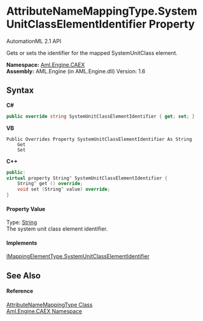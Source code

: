 # AttributeNameMappingType.SystemUnitClassElementIdentifier Property 
AutomationML 2.1 API 

Gets or sets the identifier for the mapped SystemUnitClass element.

**Namespace:**&nbsp;<a href="N_Aml_Engine_CAEX">Aml.Engine.CAEX</a><br />**Assembly:**&nbsp;AML.Engine (in AML.Engine.dll) Version: 1.6

## Syntax

**C#**<br />
``` C#
public override string SystemUnitClassElementIdentifier { get; set; }
```

**VB**<br />
``` VB
Public Overrides Property SystemUnitClassElementIdentifier As String
	Get
	Set
```

**C++**<br />
``` C++
public:
virtual property String^ SystemUnitClassElementIdentifier {
	String^ get () override;
	void set (String^ value) override;
}
```


#### Property Value
Type: <a href="https://docs.microsoft.com/dotnet/api/system.string" target="_parent" rel="noopener noreferrer">String</a><br />The system unit class element identifier.

#### Implements
<a href="P_Aml_Engine_CAEX_IMappingElementType_SystemUnitClassElementIdentifier">IMappingElementType.SystemUnitClassElementIdentifier</a><br />

## See Also


#### Reference
<a href="T_Aml_Engine_CAEX_AttributeNameMappingType">AttributeNameMappingType Class</a><br /><a href="N_Aml_Engine_CAEX">Aml.Engine.CAEX Namespace</a><br />